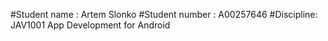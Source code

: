 #Student name : Artem Slonko 
#Student number : A00257646 
#Discipline: JAV1001 App Development for Android